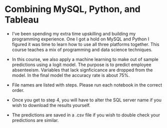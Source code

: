 # Combining MySQL, Python, and Tableau

* I've been spending my extra time upskilling and building my programming experience. One I got a hold on MySQL and Python I figured it was time to learn how to use all three platforms together. This course teaches a mix of programming and data science techniques. 

* In this course, we also apply a machine learning to make out of sample predictions using a logit model. The purpose is to predict employee absenteeism. Variables that lack signficicance are dropped from the model. In the final model the accuracy rate is about 75%. 

* File names are listed with steps. Please run each notebook in the correct order. 
* Once you get to step 4, you will have to alter the SQL server name if you wish to download the results yourself. 

* The predictions are saved in a .csv file if you wish to double check your predictions are similar. 
